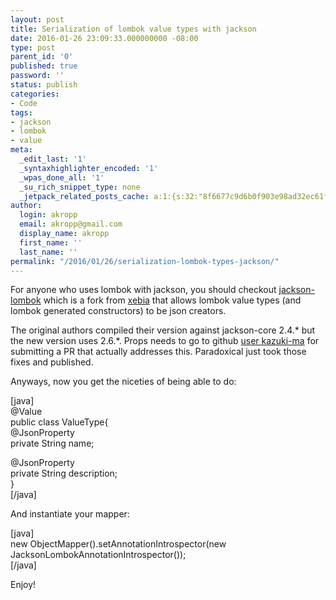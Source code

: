 ```yaml
---
layout: post
title: Serialization of lombok value types with jackson
date: 2016-01-26 23:09:33.000000000 -08:00
type: post
parent_id: '0'
published: true
password: ''
status: publish
categories:
- Code
tags:
- jackson
- lombok
- value
meta:
  _edit_last: '1'
  _syntaxhighlighter_encoded: '1'
  _wpas_done_all: '1'
  _su_rich_snippet_type: none
  _jetpack_related_posts_cache: a:1:{s:32:"8f6677c9d6b0f903e98ad32ec61f8deb";a:2:{s:7:"expires";i:1561483126;s:7:"payload";a:3:{i:0;a:1:{s:2:"id";i:4456;}i:1;a:1:{s:2:"id";i:4919;}i:2;a:1:{s:2:"id";i:4862;}}}}
author:
  login: akropp
  email: akropp@gmail.com
  display_name: akropp
  first_name: ''
  last_name: ''
permalink: "/2016/01/26/serialization-lombok-types-jackson/"
---
```

For anyone who uses lombok with jackson, you should checkout [jackson-lombok](https://github.com/paradoxical-io/jackson-lombok) which is a fork from [xebia](https://github.com/xebia/jackson-lombok) that allows lombok value types (and lombok generated constructors) to be json creators.

The original authors compiled their version against jackson-core 2.4.\* but the new version uses 2.6.\*. Props needs to go to github [user kazuki-ma](https://github.com/kazuki-ma) for submitting a PR that actually addresses this. Paradoxical just took those fixes and published.

Anyways, now you get the niceties of being able to do:

[java]  
@Value  
public class ValueType{  
 @JsonProperty  
 private String name;

@JsonProperty  
 private String description;  
}  
[/java]

And instantiate your mapper:

[java]  
new ObjectMapper().setAnnotationIntrospector(new JacksonLombokAnnotationIntrospector());  
[/java]

Enjoy!

